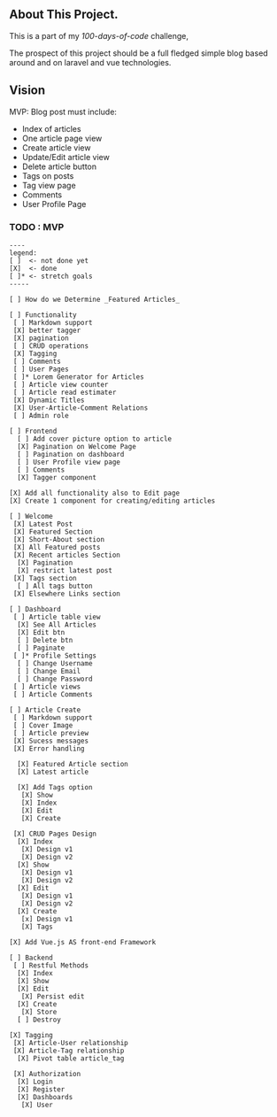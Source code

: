 
## About This Project. 

This is a part of my *100-days-of-code* challenge,

The prospect of this project should be a full fledged simple blog 
based around and on laravel and vue technologies.

## Vision

MVP: Blog post must include: 
 - Index of articles 
 - One article page view
 - Create article view
 - Update/Edit article view
 - Delete article button
 - Tags on posts
 - Tag view page 
 - Comments 
 - User Profile Page


### TODO : MVP 

```
----
legend:
[ ]  <- not done yet
[X]  <- done
[ ]* <- stretch goals 
----- 

[ ] How do we Determine _Featured Articles_

[ ] Functionality
 [ ] Markdown support
 [X] better tagger
 [X] pagination
 [ ] CRUD operations
 [X] Tagging
 [ ] Comments
 [ ] User Pages
 [ ]* Lorem Generator for Articles 
 [ ] Article view counter 
 [ ] Article read estimater
 [X] Dynamic Titles
 [X] User-Article-Comment Relations
 [ ] Admin role

[ ] Frontend
  [ ] Add cover picture option to article
  [X] Pagination on Welcome Page
  [ ] Pagination on dashboard
  [ ] User Profile view page 
  [ ] Comments 
  [X] Tagger component  

[X] Add all functionality also to Edit page
[X] Create 1 component for creating/editing articles

[ ] Welcome 
 [X] Latest Post 
 [X] Featured Section
 [X] Short-About section
 [X] All Featured posts
 [X] Recent articles Section
  [X] Pagination
  [X] restrict latest post 
 [X] Tags section 
  [ ] All tags button
 [X] Elsewhere Links section

[ ] Dashboard
 [ ] Article table view
  [X] See All Articles
  [X] Edit btn
  [ ] Delete btn
  [ ] Paginate
 [ ]* Profile Settings
  [ ] Change Username
  [ ] Change Email
  [ ] Change Password
 [ ] Article views 
 [ ] Article Comments

[ ] Article Create
 [ ] Markdown support
 [ ] Cover Image
 [ ] Article preview
 [X] Sucess messages
 [X] Error handling

  [X] Featured Article section
  [X] Latest article

  [X] Add Tags option
   [X] Show
   [X] Index
   [X] Edit
   [X] Create

 [X] CRUD Pages Design
  [X] Index
   [X] Design v1
   [X] Design v2
  [X] Show
   [X] Design v1
   [X] Design v2
  [X] Edit
   [X] Design v1
   [X] Design v2
  [X] Create
   [x] Design v1
   [X] Tags

[X] Add Vue.js AS front-end Framework

[ ] Backend
 [ ] Restful Methods
  [X] Index
  [X] Show
  [X] Edit
   [X] Persist edit
  [X] Create
   [X] Store 
  [ ] Destroy
 
[X] Tagging 
 [X] Article-User relationship
 [X] Article-Tag relationship 
  [X] Pivot table article_tag

 [X] Authorization
  [X] Login
  [X] Register
  [X] Dashboards
   [X] User

 

```
